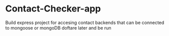 # Contact-Checker-app
Build express project for accesing contact backends that can be connected to mongoose or mongoDB doftare later and be run
